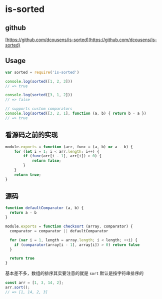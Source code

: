 # is-sorted

## github

[https://github.com/dcousens/is-sorted](https://github.com/dcousens/is-sorted)

## Usage

```javascript
var sorted = require('is-sorted')

console.log(sorted([1, 2, 3]))
// => true

console.log(sorted([3, 1, 2]))
// => false

// supports custom comparators
console.log(sorted([3, 2, 1], function (a, b) { return b - a })
// => true
```

## 看源码之前的实现

```javascript
module.exports = function (arr, func = (a, b) => a - b) {
    for (let i = 1; i < arr.length; i++) {
        if (func(arr[i - 1], arr[i]) > 0) {
            return false;
        }
    }
    return true;
}
```

## 源码

```javascript
function defaultComparator (a, b) {
  return a - b
}

module.exports = function checksort (array, comparator) {
  comparator = comparator || defaultComparator

  for (var i = 1, length = array.length; i < length; ++i) {
    if (comparator(array[i - 1], array[i]) > 0) return false
  }

  return true
}
```

基本差不多，数组的排序其实要注意的就是 `sort` 默认是按字符串排序的

```javascript
const arr = [1, 3, 14, 2];
arr.sort();
// => [1, 14, 2, 3]
```
